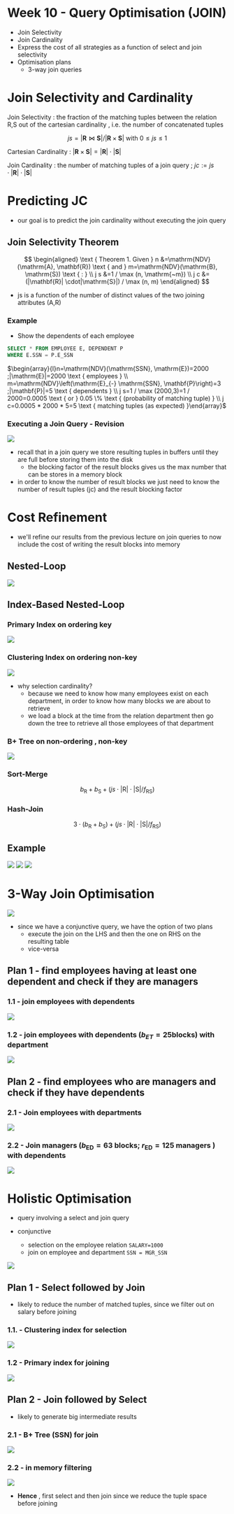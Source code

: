 # Week 10 - Query Optimisation (JOIN)

- Join Selectivity
- Join Cardinality
- Express the cost of all strategies as a function of select and join selectivity
- Optimisation plans
  - 3-way join queries

# Join Selectivity and Cardinality

Join Selectivity
: the fraction of the matching tuples between the relation R,S out of the cartesian cardinality , i.e. the number of concatenated tuples

$$
j s=|\mathbf{R} \bowtie \mathbf{S}| /|\mathbf{R} \times \mathbf{S}| \text { with } 0 \leq j s \leq 1
$$

Cartesian Cardinality
: $|\mathbf{R} \times \mathbf{S}|=|\mathbf{R}| \cdot|\mathbf{S}|$

Join Cardinality
: the number of matching tuples of a join query ; $j c:=j s \cdot|\mathbf{R}| \cdot|\mathbf{S}|$

# Predicting JC 

- our goal is to predict the join cardinality without executing the join query

## Join Selectivity Theorem

$$
\begin{aligned} \text { Theorem 1. Given } n &=\mathrm{NDV}(\mathrm{A}, \mathbf{R}) \text { and } m=\mathrm{NDV}(\mathrm{B}, \mathrm{S}) \text { : } \\ j s &=1 / \max (n, \mathrm{~m}) \\ j c &=(|\mathbf{R}| \cdot|\mathrm{S}|) / \max (n, m) \end{aligned}
$$

- js is a function of the number of distinct values of the two joining attributes (A,R)

### Example

- Show the dependents of each employee

```SQL
SELECT * FROM EMPLOYEE E, DEPENDENT P
WHERE E.SSN = P.E_SSN
```

$\begin{array}{l}n=\mathrm{NDV}(\mathrm{SSN}, \mathrm{E})=2000 ;|\mathrm{E}|=2000 \text { employees } \\ m=\mathrm{NDV}\left(\mathrm{E}_{-} \mathrm{SSN}, \mathbf{P}\right)=3 ;|\mathbf{P}|=5 \text { dependents } \\ j s=1 / \max (2000,3)=1 / 2000=0.0005 \text { or } 0.05 \% \text { (probability of matching tuple) } \\ j c=0.0005 * 2000 * 5=5 \text { matching tuples (as expected) }\end{array}$

### Executing a Join Query - Revision

![](@attachment/Clipboard_2021-07-10-14-21-33.png)

- recall that in a join query we store resulting tuples in buffers until they are full before storing them into the disk
  - the blocking factor of the result blocks gives us the max number that can be stores in a memory block
- in order to know the number of result blocks we just need to know the number of result tuples (jc) and the result blocking factor

# Cost Refinement

- we'll refine our results from the previous lecture on join queries to now include the cost of writing the result blocks into memory

## Nested-Loop

![](@attachment/Clipboard_2021-07-10-14-24-19.png)

## Index-Based Nested-Loop

### Primary Index on ordering key

![](@attachment/Clipboard_2021-07-10-14-25-42.png)

### Clustering Index on ordering non-key

![](@attachment/Clipboard_2021-07-10-14-31-04.png)

- why selection cardinality?
  - because we need to know how many employees exist on each department, in order to know how many blocks we are about to retrieve
  - we load a block at the time from the relation department then go down the tree to retrieve all those employees of that department

### B+ Tree on non-ordering , non-key

![](@attachment/Clipboard_2021-07-10-14-33-26.png)

### Sort-Merge

$$
b_{\mathrm{R}}+b_{\mathrm{S}}+\left(j s \cdot|\mathrm{R}| \cdot|\mathrm{S}| / f_{\mathrm{RS}}\right)
$$

### Hash-Join

$$
3 \cdot\left(b_{\mathrm{R}}+b_{\mathrm{S}}\right)+\left(j s \cdot|\mathrm{R}| \cdot|\mathrm{S}| / f_{\mathrm{RS}}\right)
$$

## Example

![](@attachment/Clipboard_2021-07-10-14-53-17.png)
![](@attachment/Clipboard_2021-07-10-14-53-23.png)
![](@attachment/Clipboard_2021-07-10-14-53-31.png)

# 3-Way Join Optimisation

![](@attachment/Clipboard_2021-07-10-14-57-38.png)

- since we have a conjunctive query, we have the option of two plans
  - execute the join on the LHS and then the one on RHS on the resulting table
  - vice-versa

## Plan 1 - find employees having at least one dependent and check if they are managers

### 1.1 - join employees with dependents

![](@attachment/Clipboard_2021-07-10-14-57-48.png)

### 1.2 - join employees with dependents ($b_{ET} = 25 \text{blocks}$) with department

![](@attachment/Clipboard_2021-07-10-14-59-06.png)

## Plan 2 - find employees who are managers and check if they have dependents

### 2.1 - Join employees with departments

![](@attachment/Clipboard_2021-07-10-15-00-20.png)

### 2.2 - Join managers ($b_{\mathrm{ED}}=63 \text { blocks; } r_{\mathrm{ED}}=125 \text { managers }$) with dependents 

![](@attachment/Clipboard_2021-07-10-15-01-00.png)

# Holistic Optimisation

- query involving a select and join query

- conjunctive
  - selection on the employee relation `SALARY=1000`
  - join on employee and department `SSN = MGR_SSN`


![](@attachment/Clipboard_2021-07-10-15-26-04.png)

## Plan 1 - Select followed by Join

- likely to reduce the number of matched tuples, since we filter out on salary before joining

### 1.1. - Clustering index for selection

![](@attachment/Clipboard_2021-07-10-15-34-41.png)

### 1.2 - Primary index for joining

![](@attachment/Clipboard_2021-07-10-15-34-50.png)

## Plan 2 - Join followed by Select

- likely to generate big intermediate results

### 2.1 - B+ Tree (SSN) for join

![](@attachment/Clipboard_2021-07-10-15-35-04.png)

### 2.2 - in memory filtering

![](@attachment/Clipboard_2021-07-10-15-35-15.png)

- **Hence** , first select and then join since we reduce the tuple space before joining